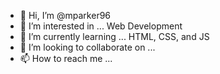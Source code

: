 - 👋 Hi, I’m @mparker96
- 👀 I’m interested in ... Web Development
- 🌱 I’m currently learning ... HTML, CSS, and JS
- 💞️ I’m looking to collaborate on ...
- 📫 How to reach me ...

<!---
mparker96/mparker96 is a ✨ special ✨ repository because its `README.md` (this file) appears on your GitHub profile.
You can click the Preview link to take a look at your changes.
--->
